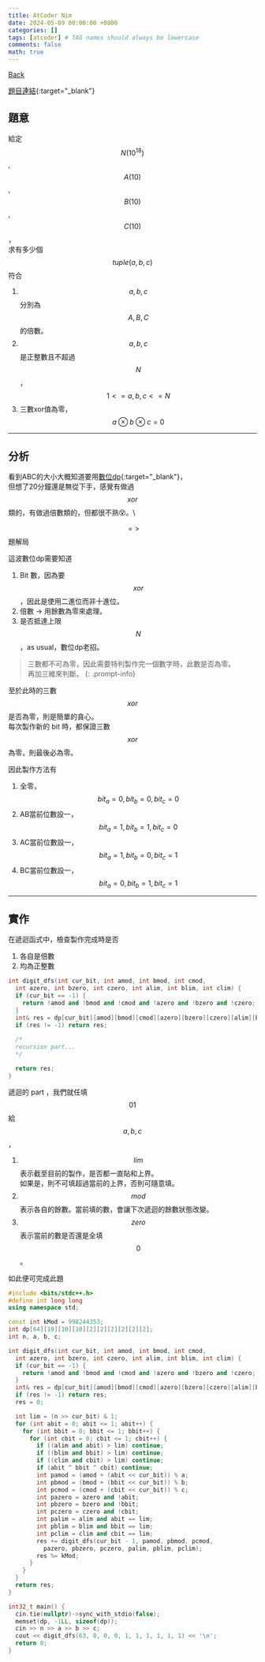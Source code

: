 ```yaml
---
title: AtCoder Nim
date: 2024-05-09 00:00:00 +0800
categories: []
tags: [atcoder] # TAG names should always be lowercase
comments: false
math: true
---
```


[Back](https://pyjuan91.github.io/posts/atcoder-plan/)

[題目連結](https://atcoder.jp/contests/abc317/tasks/abc317_f){:target="\_blank"}

## 題意

給定 $$N (10^{18})$$, $$A (10)$$, $$B (10)$$, $$C (10)$$，\
求有多少個 $$tuple(a, b, c)$$ 符合
1. $$a, b, c$$ 分別為 $$A, B, C$$ 的倍數。
2. $$a, b, c$$是正整數且不超過$$N$$， $$1 <= a, b, c <= N$$
3. 三數xor值為零，$$ a \otimes b \otimes c = 0 $$

---

## 分析

看到ABC的大小大概知道要用[數位dp](https://usaco.guide/gold/digit-dp?lang=cpp){:target="\_blank"}，\
但想了20分鐘還是無從下手，感覺有做過 $$xor$$ 類的，有做過倍數類的，但都很不熟😵。\

$$ => $$ 題解局

這波數位dp需要知道
1. Bit 數，因為要 $$xor$$，因此是使用二進位而非十進位。
1. 倍數 -> 用餘數為零來處理。
1. 是否抵達上限 $$N$$，as usual，數位dp老招。

> 三數都不可為零，因此需要特判製作完一個數字時，此數是否為零。\
> 再加三維來判斷。
{: .prompt-info}

至於此時的三數 $$xor$$ 是否為零，則是簡單的貪心。\
每次製作新的 bit 時，都保證三數 $$xor$$ 為零，則最後必為零。

因此製作方法有
1. 全零，$$ bit_a = 0, bit_b = 0, bit_c = 0 $$
1. AB當前位數設一，$$ bit_a = 1, bit_b = 1, bit_c = 0 $$
1. AC當前位數設一，$$ bit_a = 1, bit_b = 0, bit_c = 1 $$
1. BC當前位數設一，$$ bit_a = 0, bit_b = 1, bit_c = 1 $$


---

## 實作

在遞迴函式中，檢查製作完成時是否
1. 各自是倍數
2. 均為正整數



```c++
int digit_dfs(int cur_bit, int amod, int bmod, int cmod,
  int azero, int bzero, int czero, int alim, int blim, int clim) {
  if (cur_bit == -1) {
    return !amod and !bmod and !cmod and !azero and !bzero and !czero;
  }
  int& res = dp[cur_bit][amod][bmod][cmod][azero][bzero][czero][alim][blim][clim];
  if (res != -1) return res;
  
  /*
  recursion part...
  */

  return res;
}
```

遞迴的 part ，我們就任填 $$01$$ 給 $$a, b, c$$，
1. $$lim$$ 表示截至目前的製作，是否都一直貼和上界。\
如果是，則不可填超過當前的上界，否則可隨意填。
2. $$mod$$ 表示各自的餘數。當前填的數，會讓下次遞迴的餘數狀態改變。
3. $$zero$$ 表示當前的數是否還是全填 $$0$$。

如此便可完成此題
```c++
#include <bits/stdc++.h>
#define int long long
using namespace std;

const int kMod = 998244353;
int dp[64][10][10][10][2][2][2][2][2][2];
int n, a, b, c;

int digit_dfs(int cur_bit, int amod, int bmod, int cmod,
  int azero, int bzero, int czero, int alim, int blim, int clim) {
  if (cur_bit == -1) {
    return !amod and !bmod and !cmod and !azero and !bzero and !czero;
  }
  int& res = dp[cur_bit][amod][bmod][cmod][azero][bzero][czero][alim][blim][clim];
  if (res != -1) return res;
  res = 0;

  int lim = (n >> cur_bit) & 1;
  for (int abit = 0; abit <= 1; abit++) {
    for (int bbit = 0; bbit <= 1; bbit++) {
      for (int cbit = 0; cbit <= 1; cbit++) {
        if ((alim and abit) > lim) continue;
        if ((blim and bbit) > lim) continue;
        if ((clim and cbit) > lim) continue;
        if (abit ^ bbit ^ cbit) continue;
        int pamod = (amod + (abit << cur_bit)) % a;
        int pbmod = (bmod + (bbit << cur_bit)) % b;
        int pcmod = (cmod + (cbit << cur_bit)) % c;
        int pazero = azero and !abit;
        int pbzero = bzero and !bbit;
        int pczero = czero and !cbit;
        int palim = alim and abit == lim;
        int pblim = blim and bbit == lim;
        int pclim = clim and cbit == lim;
        res += digit_dfs(cur_bit - 1, pamod, pbmod, pcmod,
          pazero, pbzero, pczero, palim, pblim, pclim);
        res %= kMod;
      }
    }
  }
  return res;
}

int32_t main() {
  cin.tie(nullptr)->sync_with_stdio(false);
  memset(dp, -1LL, sizeof(dp));
  cin >> n >> a >> b >> c;
  cout << digit_dfs(63, 0, 0, 0, 1, 1, 1, 1, 1, 1) << '\n';
  return 0;
}
```